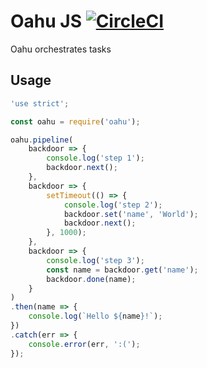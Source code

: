 # Oahu JS [![CircleCI](https://circleci.com/gh/daime/oahujs.svg?style=svg)](https://circleci.com/gh/daime/oahujs)

Oahu orchestrates tasks

## Usage

```javascript
'use strict';

const oahu = require('oahu');

oahu.pipeline(
    backdoor => {
        console.log('step 1');
        backdoor.next();
    },
    backdoor => {
        setTimeout(() => {
            console.log('step 2');
            backdoor.set('name', 'World');
            backdoor.next();
        }, 1000);
    },
    backdoor => {
        console.log('step 3');
        const name = backdoor.get('name');
        backdoor.done(name);
    }
)
.then(name => {
    console.log(`Hello ${name}!`);
})
.catch(err => {
    console.error(err, ':(');
});
```
